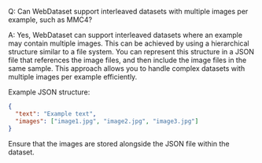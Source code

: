 Q: Can WebDataset support interleaved datasets with multiple images per example, such as MMC4?

A: Yes, WebDataset can support interleaved datasets where an example may contain multiple images. This can be achieved by using a hierarchical structure similar to a file system. You can represent this structure in a JSON file that references the image files, and then include the image files in the same sample. This approach allows you to handle complex datasets with multiple images per example efficiently.

Example JSON structure:
```json
{
  "text": "Example text",
  "images": ["image1.jpg", "image2.jpg", "image3.jpg"]
}
```

Ensure that the images are stored alongside the JSON file within the dataset.
